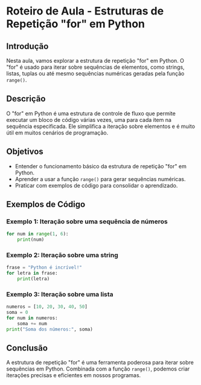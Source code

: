 # Roteiro de Aula - Estruturas de Repetição "for" em Python

## Introdução
Nesta aula, vamos explorar a estrutura de repetição "for" em Python. O "for" é usado para iterar sobre sequências de elementos, como strings, listas, tuplas ou até mesmo sequências numéricas geradas pela função `range()`.

## Descrição
O "for" em Python é uma estrutura de controle de fluxo que permite executar um bloco de código várias vezes, uma para cada item na sequência especificada. Ele simplifica a iteração sobre elementos e é muito útil em muitos cenários de programação.

## Objetivos
- Entender o funcionamento básico da estrutura de repetição "for" em Python.
- Aprender a usar a função `range()` para gerar sequências numéricas.
- Praticar com exemplos de código para consolidar o aprendizado.

## Exemplos de Código

### Exemplo 1: Iteração sobre uma sequência de números
```python
for num in range(1, 6):
    print(num)
```

### Exemplo 2: Iteração sobre uma string
```python
frase = "Python é incrível!"
for letra in frase:
    print(letra)
```

### Exemplo 3: Iteração sobre uma lista
```python
numeros = [10, 20, 30, 40, 50]
soma = 0
for num in numeros:
    soma += num
print("Soma dos números:", soma)
```

## Conclusão
A estrutura de repetição "for" é uma ferramenta poderosa para iterar sobre sequências em Python. Combinada com a função `range()`, podemos criar iterações precisas e eficientes em nossos programas.
